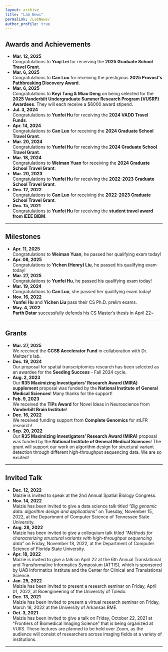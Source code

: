 ```yaml
---
layout: archive
title: "Lab News"
permalink: /LabNews/
author_profile: true
---
```


## Awards and Achievements
- **Mar. 12, 2025**  
  Congratulations to **Yuqi Lei** for receiving the **2025 Graduate School Travel Grant**.
- **Mar. 6, 2025**  
  Congratulations to **Can Luo** for receiving the prestigious **2025 Provost's Pathbreaking Discovery Award**.
- **Mar. 6, 2025**  
  Congratulations to **Keyi Tang & Miao Deng** on being selected for the  **2025 Vanderbilt Undergraduate Summer Research Program (VUSRP) Awardees**. They will each receive a $6000 award stipend.
- **Jul. 3, 2024**  
  Congratulations to **Yunfei Hu** for receiving the **2024 VADD Travel Funds**.
- **Apr. 14, 2024**  
  Congratulations to **Can Luo** for receiving the **2024 Graduate School Travel Grant**.
- **Mar. 20, 2024**  
  Congratulations to **Yunfei Hu** for receiving the **2024 Graduate School Travel Grant**.
- **Mar. 18, 2024**  
  Congratulations to **Weiman Yuan** for receiving the **2024 Graduate School Travel Grant**.
- **Mar. 20, 2023**  
  Congratulations to **Yunfei Hu** for receiving the **2022-2023 Graduate School Travel Grant**.
- **Dec. 12, 2022**    
  Congratulations to **Can Luo** for receiving the **2022-2023 Graduate School Travel Grant**.
- **Dec. 15, 2021**     
  Congratulations to **Yunfei Hu** for receiving the **student travel award from IEEE BIBM**.

---

## Milestones
- **Apr. 11, 2025**  
  Congratulations to **Weiman Yuan**, he passed her qualifying exam today!
- **Apr. 08, 2025**  
  Congratulations to **Yichen (Henry) Liu**, he passed his qualifying exam today!  
- **Mar. 27, 2025**  
  Congratulations to **Yunfei Hu**, he passed his qualifying exam today!  
- **Mar. 19, 2024**  
  Congratulations to **Can Luo**, she passed her qualifying exam today!
- **Nov. 16, 2022**  
  **Yunfei Hu** and **Yichen Liu** pass their CS Ph.D. prelim exams.
- **May. 4, 2022**  
  **Parth Datar** successfully defends his CS Master’s thesis in April 22~

---


## Grants
- **Mar. 27, 2025**    
  We received the **CCSB Accelerator Fund** in collaboration with Dr. Meltzer's lab.    
- **Dec. 19, 2024**    
  Our proposal for spatial transcriptomics research has been selected as an awardee for the **Seeding Success** -  Fall 2024 cycle.  
- **Aug. 2, 2023**     
  Our **R35 Maximizing Investigators’ Research Award (MIRA) supplement** proposal was funded by the **National Institute of General Medical Sciences**! Many thanks for the support!
- **Feb. 9, 2023**   
  We received the **TIPs Award** for Novel Ideas in Neuroscience from **Vanderbilt Brain Institute**!
- **Dec. 16, 2022**    
  We received funding support from **Complete Genomics** for stLFR research!
- **Sep. 20, 2022**    
  Our **R35 Maximizing Investigators’ Research Award (MIRA)** proposal was funded by the **National Institute of General Medical Sciences**! The grant will support our work on algorithm design for structural variant detection through different high-throughput sequencing data. We are so excited!

---


## Invited Talk

- **Dec. 12, 2022**  
  Maizie is invited to speak at the 2nd Annual Spatial Biology Congress.
- **Nov. 14, 2022**   
  Maizie has been invited to give a data science talk titled *“Big genomic data: algorithm design and applications”* on Tuesday, November 15, 2022, at the Department of Computer Science of Tennessee State University.
- **Aug. 28, 2022**     
  Maizie has been invited to give a colloquium talk titled *“Methods for characterizing structural variants with high-throughput sequencing data”* on Friday, November 18, 2022, at the Department of Computer Science of Florida State University.
- **Apr. 18, 2022**    
  Maizie is invited to give a talk on April 22 at the 6th Annual Translational and Transformative Informatics Symposium (ATTIS), which is sponsored by UAB Informatics Institute and the Center for Clinical and Translational Science. 
- **Jan. 25, 2022**    
  Maizie has been invited to present a research seminar on Friday, April 01, 2022, at Bioengineering of the University of Toledo.   
- **Dec. 13, 2021**    
  Maizie has been invited to present a virtual research seminar on Friday, March 18, 2022 at the University of Arkansas BME.
- **Oct. 3, 2021**    
  Maizie has been invited to give a talk on Friday, October 22, 2021 at “Frontiers of Biomedical Imaging Science” that is being organized at VUIIS. These lectures are planned to be held over Zoom, as the audience will consist of researchers across imaging fields at a variety of institutions.

---

